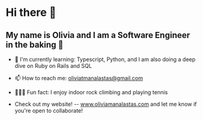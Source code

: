 # Hi there 👋 

## My name is Olivia and I am a Software Engineer in the baking 🍰
- 🌱 I'm currently learning: Typescript, Python, and I am also doing a deep dive on Ruby on Rails and SQL
- 📫 How to reach me: oliviatmanalastas@gmail.com
- 🧘🏻‍♀️ Fun fact: I enjoy indoor rock climbing and playing tennis

- Check out my website! -- www.oliviamanalastas.com and let me know if you're open to collaborate!   



<!--
**omtmana/omtmana** is a ✨ _special_ ✨ repository because its `README.md` (this file) appears on your GitHub profile.

Here are some ideas to get you started:

- 🔭 I’m currently working on ...
- 🌱 I’m currently learning ...
- 👯 I’m looking to collaborate on ...
- 🤔 I’m looking for help with ...
- 💬 Ask me about ...
- 📫 How to reach me: ...
- 😄 Pronouns: ...
- ⚡ Fun fact: ...
-->

